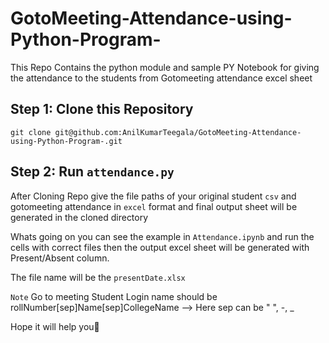 # GotoMeeting-Attendance-using-Python-Program-
This Repo Contains the python module and sample PY Notebook for giving the attendance to the students from Gotomeeting attendance excel sheet

## Step 1: Clone this Repository

```git
git clone git@github.com:AnilKumarTeegala/GotoMeeting-Attendance-using-Python-Program-.git
```

## Step 2: Run `attendance.py`

After Cloning Repo give the file paths of your original student `csv` and gotomeeting attendance in `excel` format and final output sheet will be generated in the cloned directory

Whats going on you can see the example in `Attendance.ipynb` and run the cells with correct files then the output excel sheet will be generated with Present/Absent column.

The file name will be the `presentDate.xlsx`

`Note` Go to meeting Student Login name should be rollNumber[sep]Name[sep]CollegeName --> Here sep can be " ", -, _


Hope it will help you🙂
